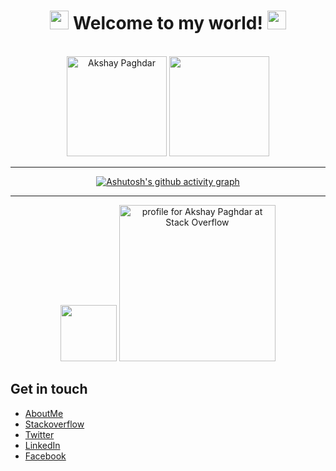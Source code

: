 
<div align='center'>
<!--   <img src="https://capsule-render.vercel.app/api?type=waving&height=200&text=Akshay&fontAlign=75&fontAlignY=40&color=gradient" height="200"/> -->
  <h1><img src="https://emojis.slackmojis.com/emojis/images/1643515453/14740/pc_computer.gif" width="30"/> Welcome to my world! <img src="https://emojis.slackmojis.com/emojis/images/1531849430/4246/blob-sunglasses.gif" width="30"/></h1>
  <br>
  
  <img height="160" src="https://github-readme-streak-stats.herokuapp.com/?user=A-TechGuy&ring=0195FF&fire=red" alt="Akshay Paghdar" />
  <img height="160" src="https://github-readme-stats.vercel.app/api?username=A-TechGuy&count_private=true&include_all_commits=true" />

  ---
  
[![Ashutosh's github activity graph](https://github-readme-activity-graph.cyclic.app/graph?username=A-TechGuy&bg_color=ffffff&color=a06a9c&line=d6534a&point=0033ff&area=true&hide_border=true)](https://github.com/ashutosh00710/github-readme-activity-graph)
  
  ---
  
  <img height="90" src="https://github-profile-trophy.vercel.app/?username=A-TechGuy&title=PullRequest,Commits,Stars,Repositories,Issues" />
  <a href="https://stackoverflow.com/users/2437590/akshay-paghdar"><img src="https://stackexchange.com/users/flair/2837204.png" width="250" alt="profile for Akshay Paghdar at Stack Overflow" title="profile for Akshay Paghdar at Stack Overflow"></a>
</div>

## Get in touch

* [AboutMe](https://about.me/paghdarakshay)
* [Stackoverflow](https://stackoverflow.com/users/2437590/akshay-paghdar)
* [Twitter](https://twitter.com/AkshayPaghdar)
* [LinkedIn](https://www.linkedin.com/in/akshaypaghdar)
* [Facebook](https://www.facebook.com/AkshayPaghdar)
<!--
Here are some ideas to get you started:

- 🔭 I’m currently working on ...
- 🌱 I’m currently learning ...
- 👯 I’m looking to collaborate on ...
- 🤔 I’m looking for help with ...
- 💬 Ask me about ...
- 📫 How to reach me: ...
- 😄 Pronouns: ...
- ⚡ Fun fact: ...
-->

